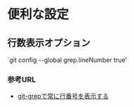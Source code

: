 # 便利な設定

## 行数表示オプション
`git config --global grep.lineNumber true'


### 参考URL
- [git-grepで常に行番号を表示する](https://qiita.com/aereal/items/2189ab2396cb982b8922)
